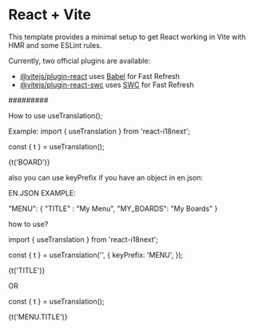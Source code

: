 # React + Vite

This template provides a minimal setup to get React working in Vite with HMR and some ESLint rules.

Currently, two official plugins are available:

- [@vitejs/plugin-react](https://github.com/vitejs/vite-plugin-react/blob/main/packages/plugin-react/README.md) uses [Babel](https://babeljs.io/) for Fast Refresh
- [@vitejs/plugin-react-swc](https://github.com/vitejs/vite-plugin-react-swc) uses [SWC](https://swc.rs/) for Fast Refresh

#########

How to use useTranslation();

Example:
import { useTranslation } from 'react-i18next';

const { t } = useTranslation();

<p>{t('BOARD')}</p>

also you can use keyPrefix if you have an object in en.json:

EN.JSON EXAMPLE:

"MENU": {
"TITLE" : "My Menu",
"MY_BOARDS": "My Boards"
}

how to use?

import { useTranslation } from 'react-i18next';

const { t } = useTranslation('', {
keyPrefix: 'MENU',
});

<p>{t('TITLE')}</p>

OR

const { t } = useTranslation();

<p>{t('MENU.TITLE')}</p>
